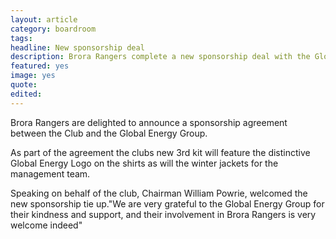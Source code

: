 ```yaml
---
layout: article
category: boardroom
tags:
headline: New sponsorship deal
description: Brora Rangers complete a new sponsorship deal with the Global Energy Group
featured: yes
image: yes
quote:
edited:
---
```

Brora Rangers are delighted to announce a sponsorship agreement between the Club and the Global Energy Group.

As part of the agreement the clubs new 3rd kit will feature the distinctive Global Energy Logo on the shirts as will the winter jackets for the management team.

Speaking on behalf of the club, Chairman William Powrie, welcomed the new sponsorship tie up."We are very grateful to the Global Energy Group for their kindness and support, and their involvement in Brora Rangers is very welcome indeed"
